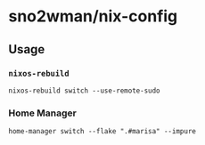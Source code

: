 # sno2wman/nix-config

## Usage

### `nixos-rebuild`

```
nixos-rebuild switch --use-remote-sudo
```

### Home Manager

```
home-manager switch --flake ".#marisa" --impure
```
